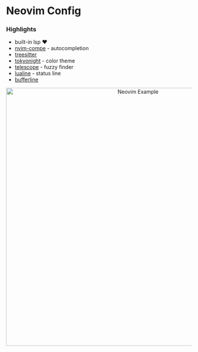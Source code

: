 # Neovim Config

### Highlights
- built-in lsp ❤️
- [nvim-compe](https://github.com/hrsh7th/nvim-compe) - autocompletion
- [treesitter](https://github.com/nvim-treesitter/nvim-treesitter)
- [tokyonight](https://github.com/folke/tokyonight.nvim) - color theme
- [telescope](https://github.com/nvim-telescope/telescope.nvim) - fuzzy finder
- [lualine](https://github.com/hoob3rt/lualine.nvim) - status line
- [bufferline](https://github.com/akinsho/nvim-bufferline.lua)

<p align="center">
  <img width="700" alt="Neovim Example" src="https://user-images.githubusercontent.com/9877221/126258392-3ee8d8dd-959b-4b3c-a855-24b385145fd3.png">
</p>
